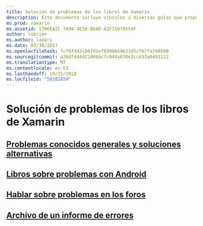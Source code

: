 ```yaml
---
title: Solución de problemas de los libros de Xamarin
description: Este documento incluye vínculos a diversas guías que proporcionan información de solución de problemas para trabajar con Xamarin Workbooks. Contenido vinculado describe problemas conocidos generales, problemas con los libros de Android y proporciona los recursos relacionados con el soporte técnico.
ms.prod: xamarin
ms.assetid: 1706EA2C-7A94-4E30-BD4D-A2F31070554F
author: lobrien
ms.author: laobri
ms.date: 03/30/2017
ms.openlocfilehash: fcf6f443c86fd1ef0390669621d5c7b7fa748500
ms.sourcegitcommit: e268fd44422d0bbc7c944a678e2cc633a0493122
ms.translationtype: MT
ms.contentlocale: es-ES
ms.lasthandoff: 10/25/2018
ms.locfileid: "50102859"
---
```

# <a name="troubleshooting-xamarin-workbooks"></a>Solución de problemas de los libros de Xamarin

## <a name="general-known-issues--workaroundsgeneralmd"></a>[Problemas conocidos generales y soluciones alternativas](general.md)

## <a name="issues-with-android-workbooksandroidmd"></a>[Libros sobre problemas con Android](android.md)

## <a name="discuss-issues-on-the-forumsforums"></a>[Hablar sobre problemas en los foros][forums]

## <a name="file-a-bug-reporttoolsworkbooksinstallmdreporting-bugs"></a>[Archivo de un informe de errores](~/tools/workbooks/install.md#reporting-bugs)

[forums]: https://forums.xamarin.com/categories/inspector
